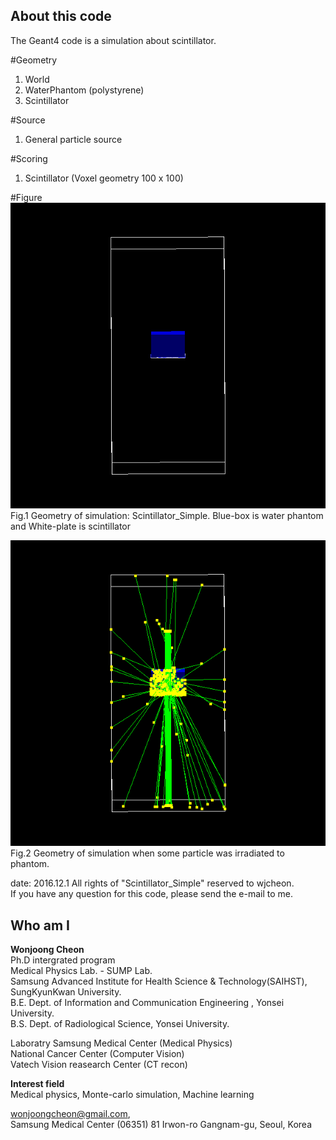 ## About this code  
The Geant4 code is a simulation about scintillator.

#Geometry  
1) World  
2) WaterPhantom (polystyrene)  
3) Scintillator   

#Source   
1) General particle source   

#Scoring    
1) Scintillator (Voxel geometry 100 x 100)  


#Figure    
<img src = https://github.com/wjcheon/Scintillator_Simple_Geant4/blob/master/Scintillator_Simple_Geometry.png />  
Fig.1 Geometry of simulation: Scintillator_Simple. Blue-box is water phantom and White-plate is scintillator  

<img src = https://github.com/wjcheon/Scintillator_Simple_Geant4/blob/master/Scintillator_Simple_beamOn.png />
Fig.2 Geometry of simulation when some particle was irradiated to phantom.  


date: 2016.12.1
All rights of "Scintillator_Simple" reserved to wjcheon.  
If you have any question for this code, please send the e-mail to me.  



## Who am I 
**Wonjoong Cheon**  
Ph.D intergrated program  
Medical Physics Lab. - SUMP Lab.  
Samsung Advanced Institute for Health Science & Technology(SAIHST), SungKyunKwan University.  
B.E. Dept. of Information and Communication Engineering , Yonsei University.  
B.S. Dept. of Radiological Science, Yonsei University.  

Laboratry
Samsung Medical Center (Medical Physics)  
National Cancer Center (Computer Vision)  
Vatech Vision reasearch Center (CT recon)  

**Interest field**  
Medical physics, Monte-carlo simulation, Machine learning  

wonjoongcheon@gmail.com,   
Samsung Medical Center (06351) 81 Irwon-ro Gangnam-gu, Seoul, Korea
